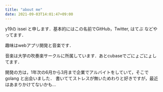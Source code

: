 ```yaml
---
title: "about me"
date: 2021-09-03T14:01:47+09:00
---
```



y19の issei と申します．基本的にはこの名前でGitHub，Twitter, はてぶ などやってます．

趣味はwebアプリ開発と音楽です．

音楽は大学の吹奏楽サークルに所属しています．あとcubaseでごにょごにょしてます．

開発の方は，1年次の6月から3月まで企業でアルバイトをしていて，そこでgolang と出会いました．
書いててストレスが無いためわりと好きですが，最近はあまりかけてないかも...
